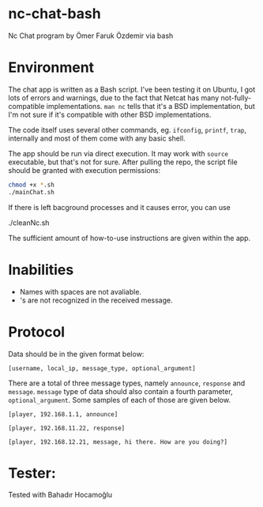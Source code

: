 # nc-chat-bash
Nc Chat program by Ömer Faruk Özdemir via bash


# Environment

The chat app is written as a Bash script. I've been testing it on Ubuntu, I got lots of
errors and warnings, due to the fact that Netcat has many not-fully-compatible implementations.
`man nc` tells that it's a BSD implementation, but I'm not sure if it's compatible with other BSD implementations.

The code itself uses several other commands, eg. `ifconfig`, `printf`, `trap`, internally and most of them come with any basic
shell.

The app should be run via direct execution. It may work with `source` executable, but that's not for sure. After pulling the
repo, the script file should be granted with execution permissions:

``` Bash
chmod +x *.sh
./mainChat.sh
```

If there is left bacground processes and it causes error, you can use 

./cleanNc.sh

The sufficient amount of how-to-use instructions are given within the app.


# Inabilities
- Names with spaces are not avaliable.
- 's are not recognized in the received message.


# Protocol

Data should be in the given format below:

``` regex
[username, local_ip, message_type, optional_argument]
```

There are a total of three message types, namely `announce`, `response` and `message`. `message` type of data should 
also contain a fourth parameter, `optional_argument`. Some samples of each of those are given below.

``` regex
[player, 192.168.1.1, announce]
```

``` regex
[player, 192.168.11.22, response]
```

``` regex
[player, 192.168.12.21, message, hi there. How are you doing?]
```


# Tester: 

Tested with Bahadır Hocamoğlu
